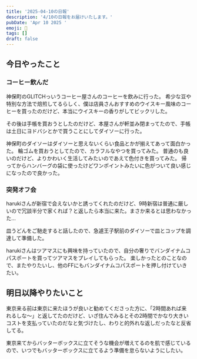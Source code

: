 ```yaml
---
title: '2025-04-10の日報'
description: '4/10の日報をお届けいたします。'
pubDate: 'Apr 10 2025 '
emoji: 🦊
tags: []
draft: false
---
```


## 今日やったこと

### コーヒー飲んだ

神保町のGLITCHっいうコーヒー屋さんのコーヒーを飲みに行った。
希少な豆や特別な方法で焙煎してるらしく、僕は店員さんおすすめのウイスキー風味のコーヒーを買ったのだけど、本当にウイスキーの香りがしてビックリした。

その後は手帳を買おうとしたのだけど、本屋さんが軒並み閉まってたので、手帳は土日にヨドバシとかで買うことにしてダイソーに行った。

神保町のダイソーはダイソーと思えないくらい食品とかが揃えてあって面白かった。
輪ゴムを買おうとしてたので、カラフルなやつを買ってみた。
普通のも良いのだけど、よりかわいく生活してみたいのであえて色付きを買ってみた。
帰ってからハンバーグの袋に使ったけどワンポイントみたいに色がついて良い感じになったので良かった。

### 突発オフ会

harukiさんが新宿で会えないかと誘ってくれたのだけど、9時新宿は普通に厳しいので冗談半分で家くれば？と返したら本当に来た。まさか来るとは思わなかった…

皿うどんをご馳走すると話したので、急遽王子駅前のダイソーで皿とコップを調達して準備した。

harukiさんはツアマスにも興味を持っていたので、自分の奢りでバンダイナムコパスポートを買ってツアマスをプレイしてもらった。
楽しかったとのことなので、またやりたいし、他のFFにもバンダイナムコパスポートを押し付けていきたい。

## 明日以降やりたいこと

東京来る前は東京に来たほうが良いと勧めてくださった方に、「2時間あれば来れるしな〜」と返してたのだけど、いざ住んでみるとその2時間でかなり大きいコストを支払っていたのだなと気づけたし、わりと的外れな返しだったなと反省してる。

東京来てからバッターボックスに立てそうな機会が増えてるのを肌で感じているので、いつでもバッターボックスに立てるよう準備を怠らないようにしたい。
